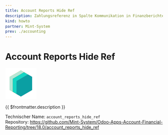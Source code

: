 ```yaml
---
title: Account Reports Hide Ref
description: Zahlungsreferenz in Spalte Kommunikation in Finanzberichten ausblenden.
kind: howto
partner: Mint-System
prev: ./accounting
---
```

# Account Reports Hide Ref
![icon_oms_box](attachments/icons_odoo_mint_system.png)

{{ $frontmatter.description }}

Technischer Name: `account_reports_hide_ref`\
Repository: <https://github.com/Mint-System/Odoo-Apps-Account-Financial-Reporting/tree/18.0/account_reports_hide_ref>
